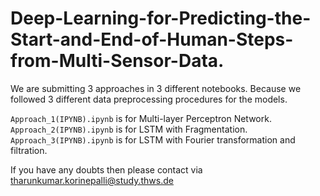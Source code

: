 # Deep-Learning-for-Predicting-the-Start-and-End-of-Human-Steps-from-Multi-Sensor-Data.

We are submitting 3 approaches in 3 different notebooks. Because we followed 3 different data preprocessing procedures for the models.

`Approach_1(IPYNB).ipynb` is for Multi-layer Perceptron Network.
`Approach_2(IPYNB).ipynb` is for LSTM with Fragmentation.
`Approach_3(IPYNB).ipynb` is for LSTM with Fourier transformation and filtration.

If you have any doubts then please contact via tharunkumar.korinepalli@study.thws.de
